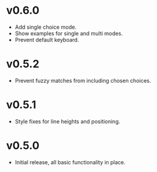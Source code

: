 # v0.6.0

* Add single choice mode.
* Show examples for single and multi modes.
* Prevent default keyboard.

# v0.5.2

* Prevent fuzzy matches from including chosen choices.

# v0.5.1

* Style fixes for line heights and positioning.

# v0.5.0

* Initial release, all basic functionality in place.
